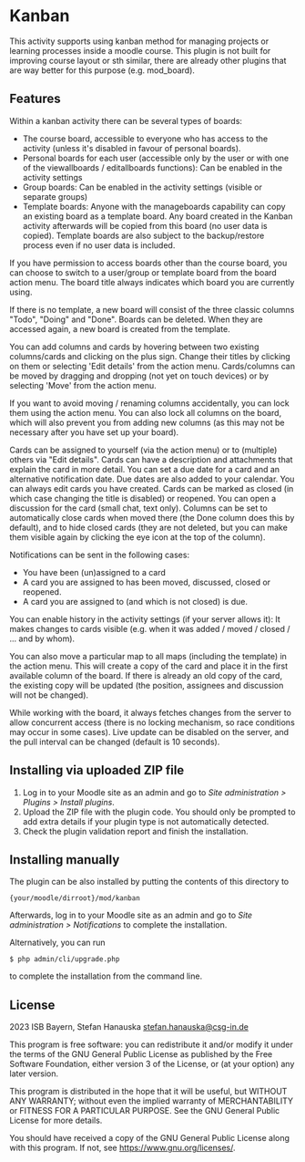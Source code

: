 # Kanban

This activity supports using kanban method for managing projects or learning processes inside a moodle course.
This plugin is not built for improving course layout or sth similar, there are already other plugins that are way better for this purpose (e.g. mod_board).

## Features
Within a kanban activity there can be several types of boards:
* The course board, accessible to everyone who has access to the activity (unless it's disabled in favour of personal boards).
* Personal boards for each user (accessible only by the user or with one of the viewallboards / editallboards functions): Can be enabled in the activity settings
* Group boards: Can be enabled in the activity settings (visible or separate groups)
* Template boards: Anyone with the manageboards capability can copy an existing board as a template board. Any board created in the Kanban activity afterwards will be copied from this board (no user data is copied). Template boards are also subject to the backup/restore process even if no user data is included.

If you have permission to access boards other than the course board, you can choose to switch to a user/group or template board from the board action menu. The board title always indicates which board you are currently using.

If there is no template, a new board will consist of the three classic columns "Todo", "Doing" and "Done". Boards can be deleted. When they are accessed again, a new board is created from the template.

You can add columns and cards by hovering between two existing columns/cards and clicking on the plus sign. Change their titles by clicking on them or selecting 'Edit details' from the action menu. Cards/columns can be moved by dragging and dropping (not yet on touch devices) or by selecting 'Move' from the action menu.

If you want to avoid moving / renaming columns accidentally, you can lock them using the action menu. You can also lock all columns on the board, which will also prevent you from adding new columns (as this may not be necessary after you have set up your board).

Cards can be assigned to yourself (via the action menu) or to (multiple) others via "Edit details". Cards can have a description and attachments that explain the card in more detail. You can set a due date for a card and an alternative notification date. Due dates are also added to your calendar. You can always edit cards you have created.
Cards can be marked as closed (in which case changing the title is disabled) or reopened. You can open a discussion for the card (small chat, text only).
Columns can be set to automatically close cards when moved there (the Done column does this by default), and to hide closed cards (they are not deleted, but you can make them visible again by clicking the eye icon at the top of the column).

Notifications can be sent in the following cases:
* You have been (un)assigned to a card
* A card you are assigned to has been moved, discussed, closed or reopened.
* A card you are assigned to (and which is not closed) is due.

You can enable history in the activity settings (if your server allows it): It makes changes to cards visible (e.g. when it was added / moved / closed / ... and by whom).

You can also move a particular map to all maps (including the template) in the action menu. This will create a copy of the card and place it in the first available column of the board. If there is already an old copy of the card, the existing copy will be updated (the position, assignees and discussion will not be changed).

While working with the board, it always fetches changes from the server to allow concurrent access (there is no locking mechanism, so race conditions may occur in some cases). Live update can be disabled on the server, and the pull interval can be changed (default is 10 seconds).

## Installing via uploaded ZIP file ##

1. Log in to your Moodle site as an admin and go to _Site administration >
   Plugins > Install plugins_.
2. Upload the ZIP file with the plugin code. You should only be prompted to add
   extra details if your plugin type is not automatically detected.
3. Check the plugin validation report and finish the installation.

## Installing manually ##

The plugin can be also installed by putting the contents of this directory to

    {your/moodle/dirroot}/mod/kanban

Afterwards, log in to your Moodle site as an admin and go to _Site administration >
Notifications_ to complete the installation.

Alternatively, you can run

    $ php admin/cli/upgrade.php

to complete the installation from the command line.

## License ##

2023 ISB Bayern, Stefan Hanauska <stefan.hanauska@csg-in.de>

This program is free software: you can redistribute it and/or modify
it under the terms of the GNU General Public License as published by
the Free Software Foundation, either version 3 of the License, or
(at your option) any later version.

This program is distributed in the hope that it will be useful,
but WITHOUT ANY WARRANTY; without even the implied warranty of
MERCHANTABILITY or FITNESS FOR A PARTICULAR PURPOSE.  See the
GNU General Public License for more details.

You should have received a copy of the GNU General Public License
along with this program. If not, see <https://www.gnu.org/licenses/>.